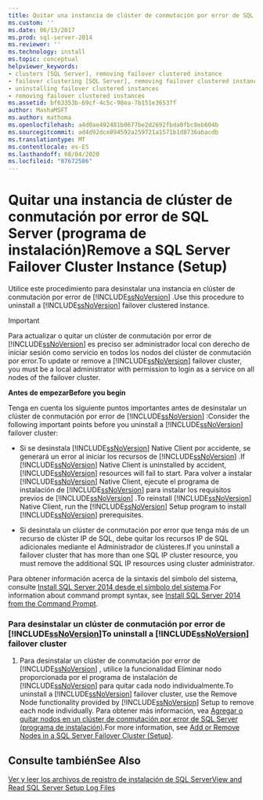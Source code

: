 ```yaml
---
title: Quitar una instancia de clúster de conmutación por error de SQL Server (programa de instalación) | Microsoft Docs
ms.custom: ''
ms.date: 06/13/2017
ms.prod: sql-server-2014
ms.reviewer: ''
ms.technology: install
ms.topic: conceptual
helpviewer_keywords:
- clusters [SQL Server], removing failover clustered instance
- failover clustering [SQL Server], removing failover clustered instance
- uninstalling failover clustered instances
- removing failover clustered instances
ms.assetid: bf63353b-69cf-4c5c-98ea-7b151e36537f
author: MashaMSFT
ms.author: mathoma
ms.openlocfilehash: a4d0ae492481b0677be2d2692fbda0fbc8eb604b
ms.sourcegitcommit: ad4d92dce894592a259721a1571b1d8736abacdb
ms.translationtype: MT
ms.contentlocale: es-ES
ms.lasthandoff: 08/04/2020
ms.locfileid: "87672586"
---
```

# <a name="remove-a-sql-server-failover-cluster-instance-setup"></a><span data-ttu-id="d3a4d-102">Quitar una instancia de clúster de conmutación por error de SQL Server (programa de instalación)</span><span class="sxs-lookup"><span data-stu-id="d3a4d-102">Remove a SQL Server Failover Cluster Instance (Setup)</span></span>
  <span data-ttu-id="d3a4d-103">Utilice este procedimiento para desinstalar una instancia en clúster de conmutación por error de [!INCLUDE[ssNoVersion](../../../includes/ssnoversion-md.md)] .</span><span class="sxs-lookup"><span data-stu-id="d3a4d-103">Use this procedure to uninstall a [!INCLUDE[ssNoVersion](../../../includes/ssnoversion-md.md)] failover clustered instance.</span></span>  
  
> [!IMPORTANT]  
>  <span data-ttu-id="d3a4d-104">Para actualizar o quitar un clúster de conmutación por error de [!INCLUDE[ssNoVersion](../../../includes/ssnoversion-md.md)] es preciso ser administrador local con derecho de iniciar sesión como servicio en todos los nodos del clúster de conmutación por error.</span><span class="sxs-lookup"><span data-stu-id="d3a4d-104">To update or remove a [!INCLUDE[ssNoVersion](../../../includes/ssnoversion-md.md)] failover cluster, you must be a local administrator with permission to login as a service on all nodes of the failover cluster.</span></span>  
  
 <span data-ttu-id="d3a4d-105">**Antes de empezar**</span><span class="sxs-lookup"><span data-stu-id="d3a4d-105">**Before you begin**</span></span>  
  
 <span data-ttu-id="d3a4d-106">Tenga en cuenta los siguiente puntos importantes antes de desinstalar un clúster de conmutación por error de [!INCLUDE[ssNoVersion](../../../includes/ssnoversion-md.md)] :</span><span class="sxs-lookup"><span data-stu-id="d3a4d-106">Consider the following important points before you uninstall a [!INCLUDE[ssNoVersion](../../../includes/ssnoversion-md.md)] failover cluster:</span></span>  
  
-   <span data-ttu-id="d3a4d-107">Si se desinstala [!INCLUDE[ssNoVersion](../../../includes/ssnoversion-md.md)] Native Client por accidente, se generará un error al iniciar los recursos de [!INCLUDE[ssNoVersion](../../../includes/ssnoversion-md.md)] .</span><span class="sxs-lookup"><span data-stu-id="d3a4d-107">If [!INCLUDE[ssNoVersion](../../../includes/ssnoversion-md.md)] Native Client is uninstalled by accident, [!INCLUDE[ssNoVersion](../../../includes/ssnoversion-md.md)] resources will fail to start.</span></span> <span data-ttu-id="d3a4d-108">Para volver a instalar [!INCLUDE[ssNoVersion](../../../includes/ssnoversion-md.md)] Native Client, ejecute el programa de instalación de [!INCLUDE[ssNoVersion](../../../includes/ssnoversion-md.md)] para instalar los requisitos previos de [!INCLUDE[ssNoVersion](../../../includes/ssnoversion-md.md)] .</span><span class="sxs-lookup"><span data-stu-id="d3a4d-108">To reinstall [!INCLUDE[ssNoVersion](../../../includes/ssnoversion-md.md)] Native Client, run the [!INCLUDE[ssNoVersion](../../../includes/ssnoversion-md.md)] Setup program to install [!INCLUDE[ssNoVersion](../../../includes/ssnoversion-md.md)] prerequisites.</span></span>  
  
-   <span data-ttu-id="d3a4d-109">Si desinstala un clúster de conmutación por error que tenga más de un recurso de clúster IP de SQL, debe quitar los recursos IP de SQL adicionales mediante el Administrador de clústeres.</span><span class="sxs-lookup"><span data-stu-id="d3a4d-109">If you uninstall a failover cluster that has more than one SQL IP cluster resource, you must remove the additional SQL IP resources using cluster administrator.</span></span>  
  
 <span data-ttu-id="d3a4d-110">Para obtener información acerca de la sintaxis del símbolo del sistema, consulte [Install SQL Server 2014 desde el símbolo del sistema](../../../database-engine/install-windows/install-sql-server-from-the-command-prompt.md).</span><span class="sxs-lookup"><span data-stu-id="d3a4d-110">For information about command prompt syntax, see [Install SQL Server 2014 from the Command Prompt](../../../database-engine/install-windows/install-sql-server-from-the-command-prompt.md).</span></span>  
  
### <a name="to-uninstall-a-ssnoversion-failover-cluster"></a><span data-ttu-id="d3a4d-111">Para desinstalar un clúster de conmutación por error de [!INCLUDE[ssNoVersion](../../../includes/ssnoversion-md.md)]</span><span class="sxs-lookup"><span data-stu-id="d3a4d-111">To uninstall a [!INCLUDE[ssNoVersion](../../../includes/ssnoversion-md.md)] failover cluster</span></span>  
  
1.  <span data-ttu-id="d3a4d-112">Para desinstalar un clúster de conmutación por error de [!INCLUDE[ssNoVersion](../../../includes/ssnoversion-md.md)] , utilice la funcionalidad Eliminar nodo proporcionada por el programa de instalación de [!INCLUDE[ssNoVersion](../../../includes/ssnoversion-md.md)] para quitar cada nodo individualmente.</span><span class="sxs-lookup"><span data-stu-id="d3a4d-112">To uninstall a [!INCLUDE[ssNoVersion](../../../includes/ssnoversion-md.md)] failover cluster, use the Remove Node functionality provided by [!INCLUDE[ssNoVersion](../../../includes/ssnoversion-md.md)] Setup to remove each node individually.</span></span> <span data-ttu-id="d3a4d-113">Para obtener más información, vea [Agregar o quitar nodos en un clúster de conmutación por error de SQL Server &#40;programa de instalación&#41;](add-or-remove-nodes-in-a-sql-server-failover-cluster-setup.md).</span><span class="sxs-lookup"><span data-stu-id="d3a4d-113">For more information, see [Add or Remove Nodes in a SQL Server Failover Cluster &#40;Setup&#41;](add-or-remove-nodes-in-a-sql-server-failover-cluster-setup.md).</span></span>  
  
## <a name="see-also"></a><span data-ttu-id="d3a4d-114">Consulte también</span><span class="sxs-lookup"><span data-stu-id="d3a4d-114">See Also</span></span>  
 [<span data-ttu-id="d3a4d-115">Ver y leer los archivos de registro de instalación de SQL Server</span><span class="sxs-lookup"><span data-stu-id="d3a4d-115">View and Read SQL Server Setup Log Files</span></span>](../../../database-engine/install-windows/view-and-read-sql-server-setup-log-files.md)  
  
  
